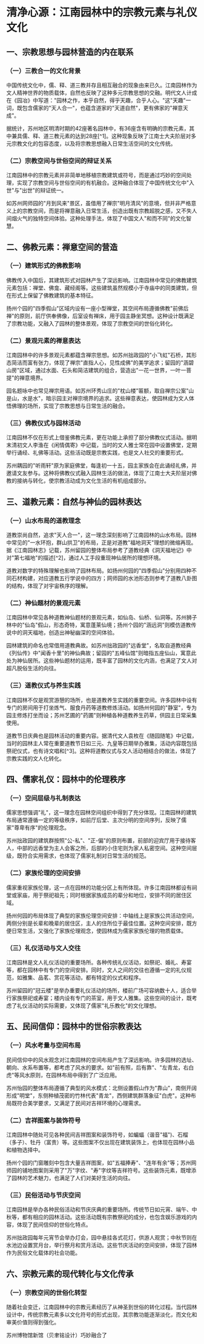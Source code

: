 # 清净心源：江南园林中的宗教元素与礼仪文化

## 一、宗教思想与园林营造的内在联系

### （一）三教合一的文化背景

中国传统文化中，儒、释、道三教并存且相互融合的现象由来已久。江南园林作为文人精神世界的物质载体，自然也反映了这种多元宗教思想的交融。明代文人计成在《园冶》中写道："园林之作，本乎自然，得乎天趣，合乎人心。"这"天趣"一词，既包含儒家的"天人合一"，也蕴含道家的"天道自然"，更有佛家的"禅意天成"。

据统计，苏州地区明清时期的42座著名园林中，有36座含有明确的宗教元素，其中兼具儒、释、道三教元素的达到28座[^1]。这种现象反映了江南士大夫阶层对多元宗教文化的包容态度，以及将宗教思想融入日常生活空间的文化传统。

### （二）宗教空间与世俗空间的辩证关系

江南园林中的宗教元素并非简单地移植宗教建筑或符号，而是通过巧妙的空间处理，实现了宗教空间与世俗空间的有机融合。这种融合体现了中国传统文化中"入世"与"出世"的辩证统一。

如苏州网师园的"月到风来"景区，虽借用了禅宗"明月清风"的意境，但并非严格意义上的宗教空间，而是将禅意融入日常生活，创造出既有宗教超脱之感，又不失人间烟火气的独特空间体验。这种处理手法，体现了中国文人"和而不同"的文化智慧。

## 二、佛教元素：禅意空间的营造

### （一）建筑形式的佛教影响

佛教传入中国后，其建筑形式对园林产生了深远影响。江南园林中常见的佛教建筑元素包括：禅堂、佛龛、藏经阁等。这些建筑虽然规模小于寺庙中的同类建筑，但在形式上保留了佛教建筑的基本特征。

扬州个园的"四季假山"区域内设有一座小型禅堂，其空间布局遵循佛教"前佛后禅"的原则，前厅供奉佛像，后室设有禅床，用于园主静坐冥想。这种设计既满足了宗教功能，又融入了园林的整体景观，体现了宗教空间的世俗化转化。

### （二）景观元素的禅意表达

江南园林中的许多景观元素都蕴含禅宗思想。如苏州拙政园的"小飞虹"石桥，其形态简洁而富有张力，体现了禅宗"直指人心，见性成佛"的美学追求；留园的"涵碧山房"区域，通过水面、石头和简洁建筑的组合，营造出"一花一世界，一叶一菩提"的禅意境界。

园名题咏中也常见禅宗用语。如苏州环秀山庄的"枕山楼"匾额，取自禅宗公案"山是山，水是水"，暗示园主对禅宗境界的追求。这些禅意表达，使园林成为文人体悟佛理的场所，实现了宗教思想与日常生活的融合。

### （三）佛教仪式与园林活动

江南园林不仅在形式上借鉴佛教元素，更在功能上承担了部分佛教仪式活动。据明末清初文人李渔在《闲情偶寄》中记载，当时的文人雅士常在园中设置佛堂，定期举行诵经、礼佛等活动。这些活动既是宗教实践，也是文人社交的重要形式。

苏州耦园的"听雨轩"原为家庭佛堂，每逢初一十五，园主家族会在此诵经礼佛，并邀请文友参与。这种将佛教仪式融入园林生活的做法，体现了江南士大夫阶层对佛教的接纳与转化，使宗教活动成为文化生活的有机组成部分。

## 三、道教元素：自然与神仙的园林表达

### （一）山水布局的道教理念

道教崇尚自然，追求"天人合一"，这一理念深刻影响了江南园林的山水布局。园林中常见的"一水环抱，群山拱卫"的布局，正是对道教"福地洞天"理想的微缩再现。据《江南园林志》记载，苏州留园的整体布局参考了道教经典《洞天福地记》中对"第七福地"的描述[^2]，通过人工手段重现神仙居所的理想环境。

道教对数字的特殊理解也影响了园林布局。如扬州何园的"四季假山"分别用四种不同石材构建，对应道教五行学说中的四方；网师园的水池形态则参考了道教八卦图的结构，体现了对宇宙秩序的理解。

### （二）神仙题材的景观元素

江南园林中常见各种道教神仙题材的景观元素，如仙岛、仙桥、仙洞等。苏州狮子林中的"仙岛"假山，形态奇特，寓意蓬莱仙境；扬州个园的"涵远洞"则模仿道教传说中的洞天福地，创造出神秘幽深的空间体验。

园林建筑的命名也常借用道教典故。如苏州拙政园的"远香堂"，名取自道教经典《列仙传》中"闻香十里"的神仙典故；留园的"五峰仙馆"则暗指五座仙山，寓意此处为神仙居所。这些神仙题材的运用，既丰富了园林的文化内涵，也满足了文人对超凡脱俗生活的向往。

### （三）道教仪式与养生实践

江南园林不仅是观赏游憩的场所，也是道教养生实践的重要空间。许多园林中设有专门的房间用于打坐炼气、服食丹药等道教修炼活动。如扬州何园的"静室"，专为园主修炼打坐而设；苏州艺圃的"药圃"则种植各种道教养生药草，供园主日常采集使用。

道教节日庆典也是园林活动的重要内容。据清代文人袁枚在《随园随笔》中记载，当时的园林主人常在重要道教节日如三元、九皇等日期举办雅集，活动内容既包括祭祀仪式，也有诗文唱和[^3]。这种将道教仪式与文人活动相结合的做法，体现了宗教实践的文人化转化。

## 四、儒家礼仪：园林中的伦理秩序

### （一）空间层级与礼制表达

儒家思想强调"礼"，这一理念在园林空间组织中得到了充分体现。江南园林的建筑布局通常遵循一定的等级秩序，如前厅后堂、主次分明的空间序列，反映了儒家"尊卑有序"的伦理观念。

苏州拙政园的建筑群按照"公-私"、"正-偏"的原则布置，前部的迎宾厅用于接待客人，中部的远香堂为主人会客之所，后部的小住宅则为家人私密空间。这种空间层级，既符合实用需求，也体现了儒家礼制对日常生活的规范。

### （二）家族伦理的空间安排

儒家重视家族伦理，这一点在园林的功能分区上有所体现。许多江南园林都设有祠堂或家庙，用于祭祀祖先；同时根据家族成员的辈分和地位，安排不同的居住区域。

扬州何园的布局体现了典型的家族伦理空间安排：中轴线上是家族公共活动空间，两侧分别是长辈和晚辈的居住区，主人的住所位于最佳位置。这种空间安排，既方便日常生活，又强化了家族伦理观念，使园林成为儒家家族伦理的物质载体。

### （三）礼仪活动与文人交往

江南园林是文人礼仪活动的重要场所。各种传统礼仪活动，如祭祀、婚礼、寿宴等，都在园林中有专门的空间安排。同时，文人之间的交往也遵循一定的礼仪规范，如雅集、品茗、赏花等活动，都有特定的仪式和程序。

苏州留园的"冠云楼"是举办重要礼仪活动的场所，楼前广场可容纳数十人，适合举行家族祭祀或寿宴；楼内设有专门的茶室，用于文人雅集。这些空间的设计，既考虑了礼仪活动的实际需要，又体现了儒家"礼乐教化"的文化理想。

## 五、民间信仰：园林中的世俗宗教表达

### （一）风水考量与空间布局

民间信仰中的风水观念对江南园林的空间布局产生了深远影响。许多园林的选址、朝向、水系布置等，都考虑了风水的要求。如"前有照，后有靠"、"左青龙，右白虎"等风水原则，在园林布局中得到了广泛应用。

苏州怡园的整体布局遵循了典型的风水模式：北侧设置假山作为"靠山"，南侧开阔形成"明堂"，东侧种植茂密的竹林代表"青龙"，西侧建筑群落象征"白虎"。这种布局既符合美学要求，又满足了民间对吉祥环境的心理需求。

### （二）吉祥图案与装饰符号

江南园林中随处可见各种民间吉祥图案和装饰符号，如蝙蝠（谐音"福")、石榴（多子）、牡丹（富贵）等。这些图案不仅出现在建筑装饰上，也体现在园林小品和植物选择中。

扬州个园的门窗雕刻中包含大量吉祥图案，如"五福捧寿"、"连年有余"等；苏州网师园的铺地图案则采用了"万"字纹、"寿"字纹等吉祥符号。这些装饰元素，既增添了园林的艺术魅力，也满足了人们对美好生活的向往。

### （三）民俗活动与节庆空间

江南园林是举办各种民俗活动和节庆庆典的重要场所。传统节日如元宵、端午、中秋等，都有相应的园林活动。这些活动既有宗教祭祀的成分，也包含娱乐游戏的内容，体现了民间信仰的世俗化特点。

苏州拙政园每年元宵节会举办灯会，园中悬挂各式花灯，供游人观赏；中秋节则在水池边设置赏月台，举行祭月和赏月活动。这些节庆活动的空间安排，体现了园林作为民俗文化载体的社会功能。

## 六、宗教元素的现代转化与文化传承

### （一）宗教空间的世俗化转型

随着社会变迁，江南园林中的宗教元素经历了从神圣到世俗的转化过程。当代园林设计中，传统宗教元素多以文化符号的形式出现，其宗教功能逐渐淡化，而文化和审美价值则得到强化。

苏州博物馆新馆（贝聿铭设计）巧妙融合了